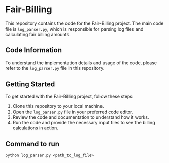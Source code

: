 # Fair-Billing

This repository contains the code for the Fair-Billing project. The main code file is `log_parser.py`, which is responsible for parsing log files and calculating fair billing amounts.

## Code Information

To understand the implementation details and usage of the code, please refer to the `log_parser.py` file in this repository.

## Getting Started

To get started with the Fair-Billing project, follow these steps:

1. Clone this repository to your local machine.
2. Open the `log_parser.py` file in your preferred code editor.
3. Review the code and documentation to understand how it works.
4. Run the code and provide the necessary input files to see the billing calculations in action.

## Command to run

`python log_parser.py <path_to_log_file>`